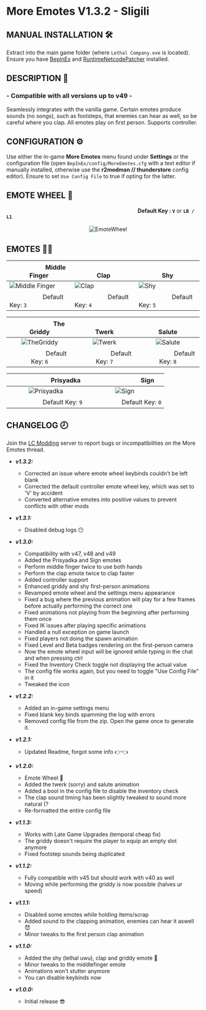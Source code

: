 # More Emotes V1.3.2 - Sligili

## MANUAL INSTALLATION 🛠
Extract into the main game folder (where ```Lethal Company.exe``` is located). Ensure you have [BepInEx](https://github.com/BepInEx/BepInEx) and [RuntimeNetcodePatcher](https://thunderstore.io/c/lethal-company/p/Ozone/Runtime_Netcode_Patcher/) installed.


## DESCRIPTION 📝
### - Compatible with all versions up to **v49** -

Seamlessly integrates with the vanilla game. Certain emotes produce sounds (no songs), such as footsteps, that enemies can hear as well, so be careful where you clap. All emotes play on first person. Supports controller.


## CONFIGURATION ⚙
Use either the in-game **More Emotes** menu found under **Settings** or the configuration file (open ```BepInEx/config/MoreEmotes.cfg``` with a text editor if manually installed, otherwise use the **r2modman // thunderstore** config editor). Ensure to set ```Use Config File``` to true if opting for the latter.

## EMOTE WHEEL 🎡 
 ‎‎‎‎‎‎‎‎ㅤ‎‎‎‎‎‎‎‎ㅤ ‎‎‎‎‎‎‎‎ㅤ ‎‎‎‎‎‎‎‎ㅤ‎‎‎‎‎‎‎‎ㅤ ‎‎‎‎‎‎‎‎ㅤ ‎‎‎‎‎‎‎‎ㅤ‎‎‎‎‎‎‎‎ㅤ ‎‎‎‎‎‎‎‎ㅤ ‎‎‎‎‎‎‎‎ㅤ‎‎‎‎‎‎‎‎ㅤ ‎‎‎‎‎‎‎‎ㅤ ‎‎‎‎‎‎‎‎ㅤ‎‎‎‎‎‎‎‎ㅤ ‎‎‎‎‎‎‎‎ㅤ ‎‎‎‎‎‎‎‎ㅤ‎‎‎‎‎‎‎‎ㅤ ‎‎‎‎‎‎‎‎ㅤ ‎‎‎‎‎‎‎‎ㅤ‎‎‎‎‎‎‎‎ㅤ‎‎‎‎‎‎‎‎‎‎‎‎‎‎‎ㅤ‎‎‎‎‎‎‎‎‎‎‎‎‎‎‎‎‎‎‎‎‎‎ㅤ ‎‎‎‎‎‎  ‎‎‎‎‎‎‎‎‎ **‎‎‎Default Key : ```V```** or **```LB / L1```** 

 ‎‎‎‎‎‎‎‎ㅤ‎‎‎‎‎‎‎‎ㅤ ‎‎‎‎‎‎‎‎ㅤ ‎‎‎‎‎‎‎‎ㅤ‎‎‎‎‎‎‎‎ㅤ ‎‎‎‎‎‎‎‎ㅤ ‎‎‎‎‎‎‎‎ㅤ‎‎‎‎‎‎‎‎ㅤ ‎‎‎‎‎‎‎‎ㅤ ‎‎‎‎‎‎‎‎ㅤ‎‎‎‎‎‎‎‎ㅤ ‎‎‎‎‎‎‎‎ㅤ ‎‎‎‎‎‎‎‎ㅤ‎‎‎‎‎‎‎‎ㅤ ‎‎‎‎‎‎![EmoteWheel](https://i.imgur.com/FRQbygZ.jpg)

## EMOTES 👨‍🦯
| ‎‎‎‎‎‎‎‎ㅤ‎‎‎‎‎‎‎‎ㅤ ‎‎‎‎‎‎‎‎ㅤ‎‎‎‎‎‎‎‎ㅤ ‎‎‎‎‎‎‎‎ㅤ‎‎‎‎‎‎‎‎ ‎‎‎‎‎‎‎‎‎‎‎‎‎‎‎‎‎‎‎Middle Finger |  ‎‎‎‎‎‎‎‎ㅤ‎‎‎‎‎‎‎‎ㅤ ‎‎‎‎‎‎‎‎ㅤ‎‎‎‎‎‎‎‎ㅤ ‎‎‎‎‎‎‎‎ㅤ‎‎‎‎‎‎‎‎ ‎‎‎‎‎‎‎‎ ‎‎‎‎‎‎‎‎ ‎‎‎‎‎‎‎‎ ‎‎‎‎‎‎‎‎ ‎‎‎‎‎‎‎‎ ‎‎‎‎‎‎‎‎ ‎‎‎‎‎‎‎‎ ‎‎‎‎‎‎‎‎ ‎‎‎‎‎‎‎‎ Clap |  ‎‎‎‎‎‎‎‎ㅤ‎‎‎‎‎‎‎‎ㅤ ‎‎‎‎‎‎‎‎ㅤ‎‎‎‎‎‎‎‎ㅤ ‎‎‎‎‎‎‎‎ㅤ‎‎‎‎‎‎‎‎ ‎‎‎‎‎‎‎‎ ‎‎‎‎‎‎‎‎ ‎‎‎‎‎‎‎‎ ‎‎‎‎‎‎‎‎ ‎‎‎‎‎‎‎‎ ‎‎‎‎‎‎‎‎ ‎‎‎‎‎‎‎‎ ‎‎‎‎‎‎‎‎ ‎‎‎‎‎‎‎‎ Shy|
| --- | --- | --- |
| ![Middle Finger](https://i.imgur.com/Z1U4Ff0.jpg) | ![Clap](https://i.imgur.com/SBhR7yr.jpg) | ![Shy](https://i.imgur.com/x9RIYrA.jpg) |
| ‎‎‎‎‎‎‎‎ㅤ‎‎‎‎‎‎‎‎ㅤ ‎‎‎‎‎‎‎‎ㅤ‎‎‎‎‎‎‎‎ㅤ ‎‎‎‎‎‎‎‎ㅤ‎‎‎‎‎‎‎‎ Default Key: ```3``` | ‎‎‎‎‎‎‎‎ㅤ‎‎‎‎‎‎‎‎ㅤ ‎‎‎‎‎‎‎‎ㅤ‎‎‎‎‎‎‎‎ㅤ ‎‎‎‎‎‎‎‎ㅤ‎‎‎‎‎‎‎‎ Default Key: ```4``` | ‎‎‎‎‎‎‎‎ㅤ‎‎‎‎‎‎‎‎ㅤ ‎‎‎‎‎‎‎‎ㅤ‎‎‎‎‎‎‎‎ㅤ ‎‎‎‎‎‎‎‎ㅤ‎‎‎‎‎‎‎‎ Default Key: ```5``` |

| ‎‎‎‎‎‎‎‎ㅤ‎‎‎‎‎‎‎‎ㅤ ‎‎‎‎‎‎‎‎ㅤ‎‎‎‎‎‎‎‎ㅤ ‎‎‎‎‎‎‎‎ㅤ‎‎‎‎‎‎‎‎  ‎‎‎‎‎‎‎‎ㅤ‎‎‎‎‎‎‎‎The Griddy|‎‎‎‎‎‎‎‎ㅤ‎‎‎‎‎‎‎‎‎‎‎‎‎‎‎‎ㅤ‎‎‎‎‎‎‎‎‎‎‎‎‎‎‎‎ㅤ‎‎‎‎‎‎‎‎‎‎‎‎‎‎‎‎ㅤ‎‎‎‎‎‎‎‎‎‎‎‎‎‎‎‎ㅤ‎‎‎‎‎‎‎‎‎‎‎‎‎‎‎‎ㅤ‎‎‎‎‎‎‎‎‎‎‎‎‎‎‎‎ㅤ‎‎‎‎‎‎‎‎‎‎‎‎‎‎‎‎ㅤ‎‎‎‎‎‎‎‎‎‎‎‎‎‎‎‎‎‎‎‎‎‎‎‎‎‎‎‎‎‎‎‎‎‎‎‎‎‎‎‎‎‎‎‎‎‎‎‎‎Twerk |ㅤㅤㅤㅤㅤㅤㅤㅤSalute|
| :---: | :---: | :---: |
| ![TheGriddy](https://i.imgur.com/owa90oo.jpg) | ![Twerk](https://i.imgur.com/e1qanLt.jpg) | ![Salute](https://i.imgur.com/4zWVfSi.jpg) |
| ‎‎‎‎‎‎‎‎ㅤ‎‎‎‎‎‎‎‎ㅤ ‎‎‎‎‎‎‎‎ㅤ‎‎‎‎‎‎‎‎ㅤ ‎‎‎‎‎‎‎‎ㅤ‎‎‎‎‎‎‎‎ Default Key: ```6``` | ‎‎‎‎‎‎‎‎ㅤ‎‎‎‎‎‎‎‎ㅤ ‎‎‎‎‎‎‎‎ㅤ‎‎‎‎‎‎‎‎ㅤ ‎‎‎‎‎‎‎‎ㅤ‎‎‎‎‎‎‎‎ Default Key: ```7``` | ‎‎‎‎‎‎‎‎ㅤ‎‎‎‎‎‎‎‎ㅤ ‎‎‎‎‎‎‎‎ㅤ‎‎‎‎‎‎‎‎ㅤ ‎‎‎‎‎‎‎‎ㅤ‎‎‎‎‎‎‎‎ Default Key: ```8``` |

|ㅤㅤㅤㅤㅤㅤㅤPrisyadka|ㅤㅤㅤㅤㅤㅤㅤㅤSign| 
| :---: | :---: |
| ![Prisyadka](https://i.imgur.com/oGp7GAx.jpg) | ![Sign](https://i.imgur.com/oF9Pvb5.jpg) |
| ‎‎‎‎‎‎‎‎ㅤ‎‎‎‎‎‎‎‎ㅤ ‎‎‎‎‎‎‎‎ㅤ‎‎‎‎‎‎‎‎ㅤ ‎‎‎‎‎‎‎‎ㅤ‎‎‎‎‎‎‎‎ Default Key: ```9``` | ‎‎‎‎‎‎‎‎ㅤ‎‎‎‎‎‎‎‎ㅤ ‎‎‎‎‎‎‎‎ㅤ‎‎‎‎‎‎‎‎ㅤ ‎‎‎‎‎‎‎‎ㅤ‎‎‎‎‎‎‎‎ Default Key: ```0``` |


## CHANGELOG 🕗

Join the [LC Modding](https://discord.gg/XeyYqRdRGC) server to report bugs or incompatibilities on the More Emotes thread. 

- ***v1.3.2:***
     - Corrected an issue where emote wheel keybinds couldn't be left blank
     - Corrected the default controller emote wheel key, which was set to 'V' by accident
     - Converted alternative emotes into positive values to prevent conflicts with other mods
- ***v1.3.1:***
     - Disabled debug logs 😶
- ***v1.3.0:***
     - Compatibility with v47, v48 and v49
     - Added the Prisyadka and Sign emotes
     - Perform middle finger twice to use both hands
     - Perform the clap emote twice to clap faster
     - Added controller support
     - Enhanced griddy and shy first-person animations
     - Revamped emote wheel and the settings menu appearance
     - Fixed a bug where the previous animation will play for a few frames before actually performing the correct one
     - Fixed animations not playing from the beginning after performing them once
     - Fixed IK issues after playing specific animations
     - Handled a null exception on game launch
     - Fixed players not doing the spawn animation
     - Fixed Level and Beta badges rendering on the first-person camera
     - Now the emote wheel input will be ignored while typing in the chat and when pressing ctrl
     - Fixed the Inventory Check toggle not displaying the actual value
     - The config file works again, but you need to toggle "Use Config File" in it
     - Tweaked the icon
     
- ***v1.2.2:***
     - Added an in-game settings menu
     - Fixed blank key binds spamming the log with errors
     - Removed config file from the zip. Open the game once to generate it.
- ***v1.2.1:***
     - Updated Readme, forgot some info 👉👈
- ***v1.2.0:***
     - Emote Wheel 🤑
     - Added the twerk (sorry) and salute animation
     - Added a bool in the config file to disable the inventory check
     - The clap sound timing has been slightly tweaked to sound more natural (?
     - Re-formatted the entire config file
- ***v1.1.3:***
     - Works with Late Game Upgrades (temporal cheap fix)
     - The griddy doesn't require the player to equip an empty slot anymore
     - Fixed footstep sounds being duplicated 
- ***v1.1.2:***
     - Fully compatible with v45 but should work with v40 as well
     - Moving while performing the griddy is now possible (halves ur speed)
- ***v1.1.1:***
     - Disabled some emotes while holding items/scrap
     - Added sound to the clapping animation, enemies can hear it aswell 😈
     - Minor tweaks to the first person clap animation
- ***v1.1.0:***
     - Added the shy (lethal uwu), clap and griddy emote 🥶
     - Minor tweaks to the middlefinger emote
     - Animations won't stutter anymore 
     - You can disable keybinds now
- ***v1.0.0:*** 
     - Initial release 😎




